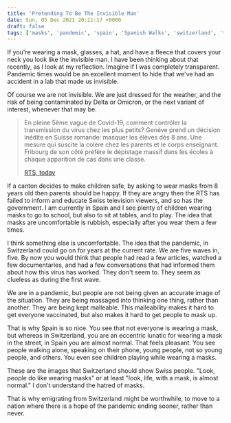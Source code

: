 ```yaml
---
title: 'Pretending To Be The Invisible Man'
date: Sun, 05 Dec 2021 20:11:17 +0000
draft: false
tags: ['masks', 'pandemic', 'spain', 'Spanish Walks', 'switzerland', 'travel']
---
```


If you're wearing a mask, glasses, a hat, and have a fleece that covers your neck you look like the invisible man. I have been thinking about that recently, as I look at my reflection. Imagine if I was completely transparent. Pandemic times would be an excellent moment to hide that we've had an accident in a lab that made us invisible.

Of course we are not invisible. We are just dressed for the weather, and the risk of being contaminated by Delta or Omicron, or the next variant of interest, whenever that may be.

> En pleine 5ème vague de Covid-19, comment contrôler la transmission du virus chez les plus petits? Genève prend un décision inédite en Suisse romande: masquer les élèves dès 8 ans. Une mesure qui suscite la colère chez les parents et le corps enseignant. Fribourg de son côté préfère le dépistage massif dans les écoles à chaque apparition de cas dans une classe.
> 
> [RTS, today](https://www.rts.ch/info/12695267-la-regle-des-2g-pour-personnes-vaccinees-ou-gueries-pourrait-simposer-en-suisse.html)

If a canton decides to make children safe, by asking to wear masks from 8 years old then parents should be happy. If they are angry then the RTS has failed to inform and educate Swiss television viewers, and so has the government. I am currently in Spain and I see plenty of children wearing masks to go to school, but also to sit at tables, and to play. The idea that masks are uncomfortable is rubbish, especially after you wear them a few times.

I think something else is uncomfortable. The idea that the pandemic, in Switzerland could go on for years at the current rate. We are five waves in, five. By now you would think that people had read a few articles, watched a few documentaries, and had a few conversations that had informed them about how this virus has worked. They don't seem to. They seem as clueless as during the first wave.

We are in a pandemic, but people are not being given an accurate image of the situation. They are being massaged into thinking one thing, rather than another. They are being kept malleable. This malleability makes it hard to get everyone vaccinated, but also makes it hard to get people to mask up.

That is why Spain is so nice. You see that not everyone is wearing a mask, but whereas in Switzerland, you are an eccentric lunatic for wearing a mask in the street, in Spain you are almost normal. That feels pleasant. You see people walking alone, speaking on their phone, young people, not so young people, and others. You even see children playing while wearing a masks.

These are the images that Switzerland should show Swiss people. "Look, people do like wearing masks" or at least "look, life, with a mask, is almost normal." I don't understand the hatred of masks.

That is why emigrating from Switzerland might be worthwhile, to move to a nation where there is a hope of the pandemic ending sooner, rather than never.